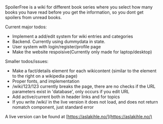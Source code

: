 SpoilerFree is a wiki for different book series where you select how many books you have read before you get the information, so you dont get spoilers from unread books.


Current major todos:

- Implement a add/edit system for wiki entries and categories
- Backend. Currently using dummydata in state.
- User system with login/register/profile page
- Make the website respoisive(Currently only made for laptop/desktop)


Smaller todos/issues:

- Make a fact/details element for each wikicontent (similar to the element to the right on a wikipedia page)
- Proper fonts, and implementation
- /wiki/123/123 currently breaks the page, there are no checks if the URL parameters exist in 'database', only occurs if you edit URL
- Add active/current both in header links and for topics
- If you write /wiki/ in the live version it does not load, and does not return nomatch component, just standard error



A live version can be found at [https://aslakihle.no/](https://aslakihle.no/)